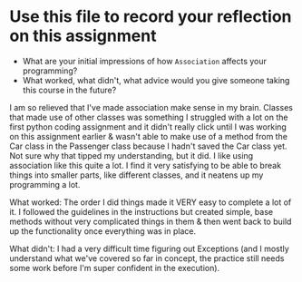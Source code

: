 # Use this file to record your reflection on this assignment

- What are your initial impressions of how `Association` affects your programming?
- What worked, what didn't, what advice would you give someone taking this course in the future?

I am so relieved that I've made association make sense in my brain. Classes that made use of other classes was something I struggled with a lot on the first python coding assignment and it didn't really click until I was working on this assignment earlier & wasn't able to make use of a method from the Car class in the Passenger class because I hadn't saved the Car class yet. Not sure why that tipped my understanding, but it did. I like using association like this quite a lot. I find it very satisfying to be able to break things into smaller parts, like different classes, and it neatens up my programming a lot.

What worked: The order I did things made it VERY easy to complete a lot of it. I followed the guidelines in the instructions but created simple, base methods without very complicated things in them & then went back to build up the functionality once everything was in place.

What didn't: I had a very difficult time figuring out Exceptions (and I mostly understand what we've covered so far in concept, the practice still needs some work before I'm super confident in the execution).
